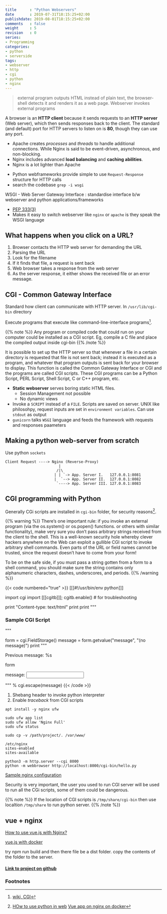 ```yaml
---
title      : "Python Webservers"
date       : 2019-07-31T18:15:25+02:00
publishdate: 2019-08-01T18:15:25+02:00
comments   : false
weight     : 5
revision   : 0
series:
- Programming
categories:
- python
- serverside
tags:
- webserver
- http
- cgi
- python
- nginx
---
```


> external program outputs HTML instead of plain text, the browser-shell detects it and renders it as a web page.
> Webserver invokes external programs

A browser is an **HTTP client** because it sends requests to an **HTTP server** (Web server),
which then sends responses back to the client. The standard (and default) port for HTTP
servers to listen on is **80**, though they can use any port.

* Apache creates *processes* and *threads* to handle additional connections. While Nginx is said to be event-driven, asynchronous, and non-blocking.
* Nginx includes advanced **load balancing** and **caching abilities**.
* Nginx is a lot lighter than Apache

+ Python webframeworks provide simple to use `Request-Response` structure for HTTP calls
+ search the codebase `grep -i wsgi`

WSGI - Web Server Gateway Interface
: standardise interface b/w webserver and python applications/frameworks
* [PEP 333(3)](https://www.python.org/dev/peps/pep-3333/)
* Makes it easy to switch webserver like `nginx` or `apache` is they speak the WSGI language

## What happens when you click on a URL?

1. Browser contacts the HTTP web server for demanding the URL
2. Parsing the URL
3. Look for the filename
4. If it finds that file, a request is sent back
5. Web browser takes a response from the web server
6. As the server response, it either shows the received file or an error message.

## CGI - Common Gateway Interface

Standard how client can communicate with HTTP server. In `/usr/lib/cgi-bin` directory

Execute programs that execute like command-line-interface programs[^1].

{{% note %}}
Any program or compiled code that could run on your computer could be installed
as a CGI script. Eg, compile a C file and place the compiled output inside cgi-bin
{{% /note %}}

It is possible to set up the HTTP server so that whenever a file in a certain directory is requested that file is not sent back; instead it is executed as a program, and whatever that program outputs is sent back for your browser to display. This function is called the Common Gateway Interface or CGI and the programs are called CGI scripts. These CGI programs can be a Python Script, PERL Script, Shell Script, C or C++ program, etc.

* **Static webserver** serves boring static HTML files.
  * Session Management not possible
  * No dynamic views
* Invoke a `SCRIPT` instead of a `FILE`. Scripts are saved on server. UNIX like philosohpy, request inputs are set in `environment variables`. Can use `stdout` as output
* `gunicorn` talks `WSGI` language and feeds the framework with requests and responses paameters

## Making a python web-server from scratch

Use python `sockets`

```
Client Request ----> Nginx (Reverse-Proxy)
                        |
                       /|\
                      | | `-> App. Server I.   127.0.0.1:8081
                      |  `--> App. Server II.  127.0.0.1:8082
                       `----> App. Server III. 127.0.0.1:8083
```

## CGI programming with Python

Generally CGi scripts are installed in `cgi-bin` folder, for security reasons[^2].

{{% warning %}}
There’s one important rule: if you invoke an external program (via the os.system() or os.popen() functions. or others with similar functionality), make very sure you don’t pass arbitrary strings received from the client to the shell. This is a well-known security hole whereby clever hackers anywhere on the Web can exploit a gullible CGI script to invoke arbitrary shell commands. Even parts of the URL or field names cannot be trusted, since the request doesn’t have to come from your form!

To be on the safe side, if you must pass a string gotten from a form to a shell command, you should make sure the string contains only alphanumeric characters, dashes, underscores, and periods.
{{% /warning %}}


{{< code numbered="true" >}}
[[[#!/usr/bin/env python]]]

import cgi
import [[[cgitb]]]; cgitb.enable()  # for troubleshooting

print "Content-type: text/html"
print
print """
  <html>
  <head><title>Sample CGI Script</title></head>
  <body>
    <h3> Sample CGI Script </h3>
"""

form = cgi.FieldStorage()
message = form.getvalue("message", "(no message)")
print """
    <p>Previous message: %s</p>
    <p>form
    <form method="post" action="index.cgi">
      <p>message: <input type="text" name="message"/></p>
    </form>
  </body>
  </html>
""" % cgi.escape(message)
{{< /code >}}

1. Shebang header to invoke python interpreter
2. Enable *traceback* from CGI scripts

```
apt install -y nginx ufw

sudo ufw app list
sudo ufw allow 'Nginx Full'
sudo ufw status

sudo cp -v /path/project/. /var/www/

/etc/nginx
sites-enabled
sites-available

python3 -m http.server --cgi 8000
python -m webbrowser http://localhost:8000/cgi-bin/hello.py
```

[Sample nginx configuration](https://gist.github.com/szarapka/05ba804dfd1c10ad47bf)

Security is very important, the user you used to run CGI server will be used to run
all the CGi scripts, some of them could be dangerous.

{{% note %}}
If the location of CGI scripts is `/tmp/share/cgi-bin` then use localtion `/tmp/share`
to run python server.
{{% /note %}}

## vue + nginx

[How to use vue.js with Nginx?](https://stackoverflow.com/questions/47655869/how-to-use-vue-js-with-nginx)

[vue.js with docker](https://jonathanmh.com/deploying-a-vue-js-single-page-app-including-router-with-docker/)

try npm run build and then there file be a dist folder. copy the contents of the folder to the server.

#### [Link to project on github](https://github.com/avimehenwal/python-cgi)

### Footnotes

[^1]: [wiki, CGI](https://en.wikipedia.org/wiki/Common_Gateway_Interface)
[^2]: [HOw to use python in web](https://docs.python.org/3.4/howto/webservers.html?highlight=cgi)
[Vue app on nginx on docker](https://cli.vuejs.org/guide/deployment.html#docker-nginx)
[^3]: [Controlling webbrowser with python](https://docs.python.org/3.6/library/webbrowser.html)
